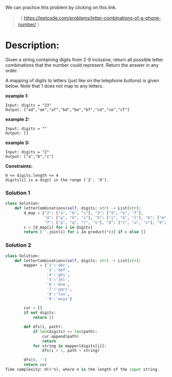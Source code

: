 We can practice this problem by clicking on this link.
>（  https://leetcode.com/problems/letter-combinations-of-a-phone-number/ ）
# Description:
 <p> Given a string containing digits from 2-9 inclusive, return all possible letter combinations that the number could represent. Return the answer in any order.

A mapping of digits to letters (just like on the telephone buttons) is given below. Note that 1 does not map to any letters.  </p> 

**example 1:**
```
Input: digits = "23"
Output: ["ad","ae","af","bd","be","bf","cd","ce","cf"]
```
**example 2:**
```
Input: digits = ""
Output: []
```

**example 3:**
```
Input: digits = "2"
Output: ["a","b","c"]
```

**Constraints:**
```
0 <= digits.length <= 4
digits[i] is a digit in the range ['2', '9'].
```

 ### Solution 1

```Python
class Solution:
    def letterCombinations(self, digits: str) -> List[str]:
        d_map = {"2": ["a", "b", "c"], "3": ["d", "e", "f"],
                 "4": ["g", "h", "i"], "5": ["j", "k", "l"], "6": ["m", "n", "o"],
                 "7": ["p", "q", "r", "s"], "8": ["t", "u", "v"], "9": ["w", "x", "y", "z"]}
        c = [d_map[i] for i in digits]
        return [''.join(i) for i in product(*c)] if c else []

``` 

 ### Solution  2

```Python
class Solution:
    def letterCombinations(self, digits: str) -> List[str]:
        mapper = {'2':'abc',
                  '3':'def',
                  '4':'ghi',
                  '5':'jkl',
                  '6':'mno',
                  '7':'pqrs',
                  '8':'tuv',
                  '9':'wxyz'}

        cur = []
        if not digits:
            return []

        def dfs(i, path):
            if len(digits) == len(path):
                cur.append(path)
                return
            for string in mapper[digits[i]]:
                dfs(i + 1, path + string)

        dfs(0, '')
        return cur
Time complexity: O(4^n), where n is the length of the input string.
``` 
